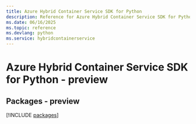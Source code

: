 ```yaml
---
title: Azure Hybrid Container Service SDK for Python
description: Reference for Azure Hybrid Container Service SDK for Python
ms.date: 06/16/2025
ms.topic: reference
ms.devlang: python
ms.service: hybridcontainerservice
---
```

# Azure Hybrid Container Service SDK for Python - preview
## Packages - preview
[!INCLUDE [packages](hybrid-container-service-index.md)]